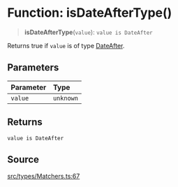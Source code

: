 # Function: isDateAfterType()

> **isDateAfterType**(`value`): `value is DateAfter`

Returns true if `value` is of type [DateAfter](../type-aliases/DateAfter.md).

## Parameters

| Parameter | Type |
| :------ | :------ |
| `value` | `unknown` |

## Returns

`value is DateAfter`

## Source

[src/types/Matchers.ts:67](https://github.com/gpbl/react-day-picker/blob/a604fd23887c832117da414a9c63b1b84efb97d9/src/types/Matchers.ts#L67)
